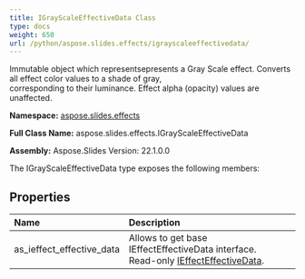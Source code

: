 ```yaml
---
title: IGrayScaleEffectiveData Class
type: docs
weight: 650
url: /python/aspose.slides.effects/igrayscaleeffectivedata/
---
```


Immutable object which representsepresents a Gray Scale effect. Converts all effect color values to a shade of gray,<br/>            corresponding to their luminance. Effect alpha (opacity) values are unaffected.

**Namespace:** [aspose.slides.effects](/python/aspose.slides.effects/)

**Full Class Name:** aspose.slides.effects.IGrayScaleEffectiveData

**Assembly:**  Aspose.Slides Version: 22.1.0.0

The IGrayScaleEffectiveData type exposes the following members:
## **Properties**
|**Name**|**Description**|
| :- | :- |
|as_ieffect_effective_data|Allows to get base IEffectEffectiveData interface.<br/>            Read-only [IEffectEffectiveData](/python/aspose.slides.effects/ieffecteffectivedata/).|
